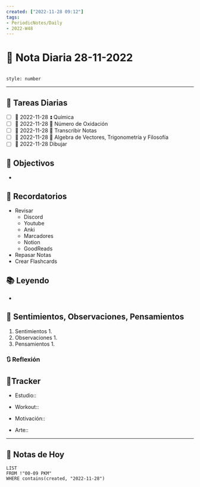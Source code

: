 ```yaml
---
created: ["2022-11-28 09:12"]
tags:
- PeriodicNotes/Daily
- 2022-W48
---
```


# 📅 Nota Diaria 28-11-2022
```toc

style: number

```

---
## 🔷 Tareas Diarias
- [ ] 📅 2022-11-28 ⏫ Química
- [ ] 📅 2022-11-28 🔼 Número de Oxidación
- [ ] 📅 2022-11-28 🔼 Transcribir Notas
- [ ] 📅 2022-11-28 🔽 Algebra de Vectores, Trigonometría y Filosofía
- [ ] 📅 2022-11-28 Dibujar

## 🎯 Objectivos
- 
## 📕 Recordatorios
- Revisar
	- Discord
	- Youtube
	- Anki
	- Marcadores
	- Notion
	- GoodReads
- Repasar Notas
- Crear Flashcards

## 📚 Leyendo
- 
## 💬 Sentimientos, Observaciones, Pensamientos 
1. Sentimientos
	1. 
2. Observaciones
	1. 
3. Pensamientos
	1. 
### 🔃 Reflexión

## 🔷Tracker

- Estudio::

- Workout::

- Motivación:: 

- Arte::
---

## 📅 Notas de Hoy
```dataview
LIST 
FROM !"00-09 PKM" 
WHERE contains(created, "2022-11-28")
```
